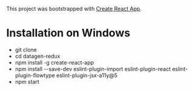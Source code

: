 This project was bootstrapped with [Create React App](https://github.com/facebookincubator/create-react-app).

# Installation on Windows
- git clone
- cd datagen-redux
- npm install -g create-react-app
- npm install --save-dev eslint-plugin-import eslint-plugin-react eslint-plugin-flowtype eslint-plugin-jsx-a11y@5
- npm start